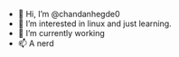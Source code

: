 - 👋 Hi, I’m @chandanhegde0
- 👀 I’m interested in linux and just learning.
- 🌱 I’m currently working
- 📫 A nerd

<!---
chandanhegde0/chandanhegde0 is a ✨ special ✨ repository because its `README.md` (this file) appears on your GitHub profile.
You can click the Preview link to take a look at your changes.
--->
